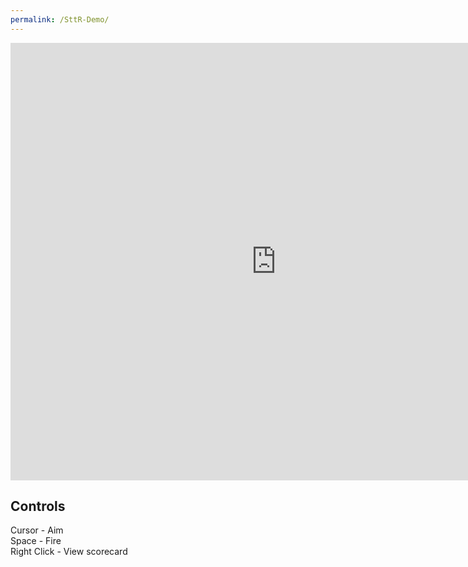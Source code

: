 ```yaml
---
permalink: /SttR-Demo/
---
```


<iframe src="https://banrescoding.github.io/Portfolio/Demos/SticktotheRhythmWeb/" align="center" name="SttR" style="height:700px;width:850px;border:none;" title="SttR"></iframe>

## Controls  
Cursor - Aim  
Space - Fire  
Right Click - View scorecard
